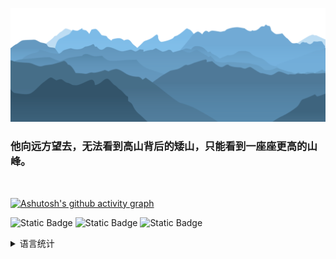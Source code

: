 <!-- ![Typing SVG](https://readme-typing-svg.demolab.com/?lines=Hello+there!;Hello+world!) -->


[![png](mt.png)](https://github.com/Aetherance?tab=repositories)

### **他向远方望去，无法看到高山背后的矮山，只能看到一座座更高的山峰。**

<br>
<!-- [![Anurag's GitHub stats](https://github-readme-stats.vercel.app/api?username=Aetherance&theme=tokyonight)](https://github.com/anuraghazra/github-readme-stats) ---->

[![Ashutosh's github activity graph](https://github-readme-activity-graph.vercel.app/graph?username=Aetherance&theme=react-dark)](https://github.com/ashutosh00710/github-readme-activity-graph)


![Static Badge](https://img.shields.io/badge/LeetCode-INK-brightgreen?style=for-the-badge&labelColor=%23607B8B&color=%238DB6CD)
![Static Badge](https://img.shields.io/badge/CSDN.NET-INK-brightgreen?style=for-the-badge&labelColor=%23607B8B&color=%234A708B)
![Static Badge](https://img.shields.io/badge/THEBLOG-INK-brightgreen?style=for-the-badge&labelColor=%23607B8B&color=%238DB6CD)


<details>

[![Top Langs](https://github-readme-stats.vercel.app/api/top-langs/?username=Aetherance&layout=compact)]

<summary>语言统计
